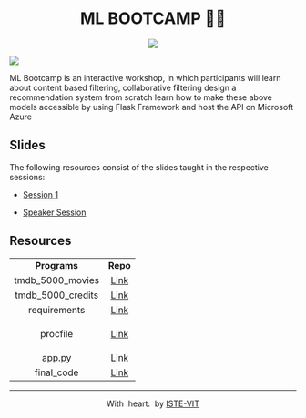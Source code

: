 <h1 align="center"> ML BOOTCAMP 🧑‍💻</h1>
<p align="center">
 <img src="https://user-images.githubusercontent.com/71590944/111881788-33353b80-89d8-11eb-9db1-746eba087b05.png" > <br> 
</p>

![](https://github.com/abhi-shek-09/ML_BOOTCMP/blob/main/Frame_poster.png)

ML Bootcamp is an interactive workshop, in which participants will learn about content based filtering, collaborative filtering design a recommendation system from scratch learn how to make these above models accessible by using Flask Framework and host the API on Microsoft Azure

## Slides
The following resources consist of the slides taught in the respective sessions:

- [Session 1](https://docs.google.com/presentation/d/1q8GQWMEZ7uWtW607B7OONF7CC0UqR8J-/edit?usp=sharing&ouid=100203929886738879540&rtpof=true&sd=true)

- [Speaker Session](https://www.youtube.com/watch?v=m42QcqKBD8M&t=897s)

## Resources	

<table align="center">
<tbody>
	
<tr>		
<td align="center" >
<span><b><center>Programs</center></b></span>
</td>

<td align="center">
<span><b><center>Repo</center></b></span>
</td>
</tr>
  
<tr>
<td align="center">
<span><center>tmdb_5000_movies</center></span>
</td>
<td align="center">
<a href="https://github.com/abhi-shek-09/ML_BOOTCMP/blob/main/tmdb_5000_movies.csv">Link</a>
</td>
</tr>

<tr>
<td align="center">
<span><center> tmdb_5000_credits </center></span>
</td>
<td align="center">
<a href="https://drive.google.com/file/d/1bDL_4-X1EPiiZ0M-SLqQ0_bbiXQvfiah/view?usp=sharing">Link</a>
</td>
</tr>
  
<tr>
<td align="center">
<span><center>requirements</center></span>
</td>
<td align="center">
<a href="https://github.com/abhi-shek-09/ML_BOOTCMP/blob/main/requirements.txt">Link</a>
</td>
</tr>

<tr>
<td align="center">
<span><center>procfile</center></span>
</td>
<td align="center">

<a href="https://github.com/abhi-shek-09/ML_BOOTCMP/blob/main/Procfile">Link</a>
</td>
</tr>
  
<tr>
<td align="center">
<span><center> app.py</center></span>
</td>
<td align="center">
<a href="https://github.com/abhi-shek-09/ML_BOOTCMP/blob/main/app.py">Link</a>
</td>
</tr>

<tr>
<td align="center">
<span><center> final_code</center></span>
</td>
<td align="center">
<a href="https://github.com/abhi-shek-09/ML_BOOTCMP/blob/main/movierecfinal.py">Link</a>
</td>
</tr>
</tbody>
</table>



---
<p align="center">
	With :heart: &nbsp;by <a href="https://istevit.in/" target="_blank">ISTE-VIT</a>
</p>
